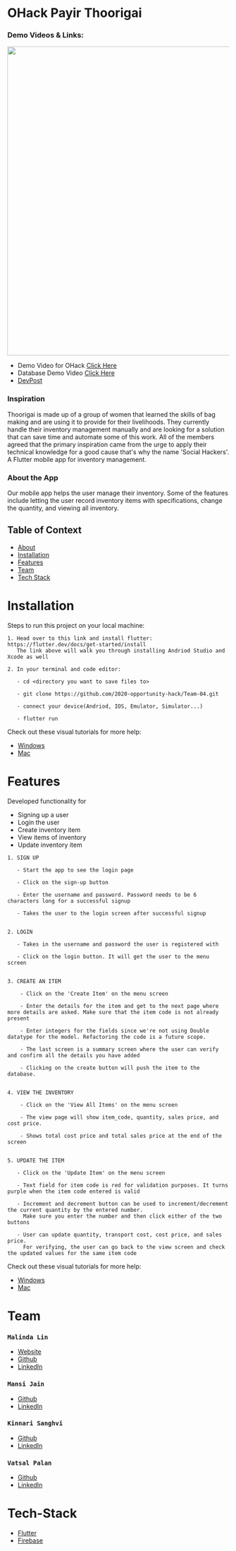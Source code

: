 # OHack Payir Thoorigai

### Demo Videos & Links: 
<img src="https://github.com/2020-opportunity-hack/Team-04/blob/master/demo-no-audio720.gif" width="700">  

- Demo Video for OHack [Click Here](https://youtu.be/5ydvLLbrShY)  
- Database Demo Video [Click Here](https://youtu.be/A7ZqQgtqGOY)  
- [DevPost](https://devpost.com/software/opportunity-hack-payir-thoorigai)  

### Inspiration
Thoorigai is made up of a group of women that learned the skills of bag making and are using it to provide for their livelihoods. They currently handle their inventory management manually and are looking for a solution that can save time and automate some of this work. All of the members agreed that the primary inspiration came from the urge to apply their technical knowledge for a good cause that's why the name 'Social Hackers'. 
A Flutter mobile app for inventory management.

### About the App  
Our mobile app helps the user manage their inventory. Some of the features include letting the user record inventory items with specifications, change the quantity, and viewing all inventory.


## Table of Context
- [About](#OHack-Payir-Thoorigai) 
- [Installation](#Installation) 
- [Features](#Features)
- [Team](#Team) 
- [Tech Stack](#Tech-Stack) 


# Installation
Steps to run this project on your local machine:

```
1. Head over to this link and install flutter: https://flutter.dev/docs/get-started/install
   The link above will walk you through installing Andriod Studio and Xcode as well

2. In your terminal and code editor: 

   - cd <directory you want to save files to>
   
   - git clone https://github.com/2020-opportunity-hack/Team-04.git

   - connect your device(Andriod, IOS, Emulator, Simulator...)

   - flutter run
```
Check out these visual tutorials for more help: 
 - [Windows](https://www.youtube.com/watch?v=Z2ugnpCQuyw)
 - [Mac](https://www.youtube.com/watch?v=hL7pkX1Pfko)
 

# Features
Developed functionality for 
- Signing up a user
- Login the user
- Create inventory item
- View items of inventory
- Update inventory item

```
1. SIGN UP

   - Start the app to see the login page
   
   - Click on the sign-up button
   
   - Enter the username and password. Password needs to be 6 characters long for a successful signup
   
   - Takes the user to the login screen after successful signup
   
   
2. LOGIN 

   - Takes in the username and password the user is registered with
   
   - Click on the login button. It will get the user to the menu screen
   
  
3. CREATE AN ITEM
    
    - Click on the 'Create Item' on the menu screen
    
    - Enter the details for the item and get to the next page where more details are asked. Make sure that the item code is not already present
    
    - Enter integers for the fields since we're not using Double datatype for the model. Refactoring the code is a future scope.
    
    - The last screen is a summary screen where the user can verify and confirm all the details you have added
    
    - Clicking on the create button will push the item to the database.
    
    
4. VIEW THE INVENTORY    
   
    - Click on the 'View All Items' on the menu screen
    
    - The view page will show item_code, quantity, sales price, and cost price. 
    
    - Shows total cost price and total sales price at the end of the screen
    

5. UPDATE THE ITEM
     
   - Click on the 'Update Item' on the menu screen
    
   - Text field for item code is red for validation purposes. It turns purple when the item code entered is valid
    
   - Increment and decrement button can be used to increment/decrement the current quantity by the entered number.
     Make sure you enter the number and then click either of the two buttons
    
   - User can update quantity, transport cost, cost price, and sales price.
     For verifying, the user can go back to the view screen and check the updated values for the same item code

```
Check out these visual tutorials for more help: 
 - [Windows](https://www.youtube.com/watch?v=Z2ugnpCQuyw)
 - [Mac](https://www.youtube.com/watch?v=hL7pkX1Pfko)

# Team

### `Malinda Lin`
- [Website](https://malinda.dev/)
- [Github](https://github.com/malinda-lin)
- [LinkedIn](https://www.linkedin.com/in/malinda-lin/)

### `Mansi Jain`
- [Github](https://github.com/supermansi)
- [LinkedIn](https://www.linkedin.com/in/jmansi/)

### `Kinnari Sanghvi`
- [Github](https://github.com/kinnarisanghvi)
- [LinkedIn](https://www.linkedin.com/in/kinnari-sanghvi/)

### `Vatsal Palan`
- [Github](https://github.com/vatsal1999)
- [LinkedIn](https://www.linkedin.com/in/vatsalpalan/)

# Tech-Stack

- [Flutter](https://flutter.dev/)
- [Firebase](https://firebase.google.com/)


